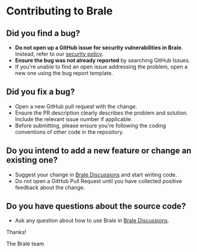 # Contributing to Brale

## Did you find a bug?

- **Do not open up a GitHub issue for security vulnerabilities in Brale**. Instead, refer to our [security policy](https://github.com/Brale-xyz/.github/blob/main/SECURITY.md).
- **Ensure the bug was not already reported** by searching GitHub Issues.
- If you're unable to find an open issue addressing the problem, open a new one using the bug report template.

## Did you fix a bug?

- Open a new GitHub pull request with the change.
- Ensure the PR description clearly describes the problem and solution. Include the relevant issue number if applicable.
- Before submitting, please ensure you're following the coding conventions of other code in the repository.

## Do you intend to add a new feature or change an existing one?

- Suggest your change in [Brale Discussions](https://github.com/Brale-xyz/.github/discussions) and start writing code.
- Do not open a GitHub Pull Request until you have collected positive feedback about the change.

## Do you have questions about the source code?

- Ask any question about how to use Brale in [Brale Discussions](https://github.com/Brale-xyz/.github/discussions).

Thanks!

The Brale team
